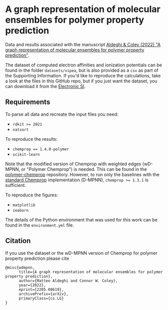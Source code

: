 # A graph representation of molecular ensembles for polymer property prediction

Data and results associated with the manuscript [Aldeghi & Coley (2022) "A graph representation of molecular ensembles for polymer property prediction"](https://arxiv.org/abs/2205.08619).

The dataset of computed electron affinities and ionization potentials can be found in the folder `datasets/vipea`, but is also provided as a `csv` as part of the Supporting Information. If you'd like to reproduce the calculations, take a look at the files in this GitHub repo, but if you just want the dataset, you can download it from the [Electronic SI](#).


## Requirements
To parse all data and recreate the input files you need:
* `rdkit >= 2021`
* `natsort`

To reproduce the results:
* `chemprop == 1.4.0-polymer`
* `scikit-learn`

Note that the modified version of Chemprop with weighted edges (wD-MPNN, or "Polymer Chemprop") is needed. This  can be found in the [polymer-chemprop](https://github.com/coleygroup/polymer-chemprop) repository. However, to run only the baselines with the [standard Chemprop](https://github.com/chemprop/chemprop) implementation (D-MPNN), `chemprop >= 1.3.1` is sufficient.

To reproduce the figures:
* `matplotlib`
* `seaborn`

The details of the Python environment that was used for this work can be found in the `environment.yml` file.

## Citation
If you use the dataset or the wD-MPNN version of Chemprop for polymer property prediction please cite

```
@misc{wdmpnn,
      title={A graph representation of molecular ensembles for polymer property prediction}, 
      author={Matteo Aldeghi and Connor W. Coley},
      year={2022},
      eprint={2205.08619},
      archivePrefix={arXiv},
      primaryClass={cs.LG}
}
```
